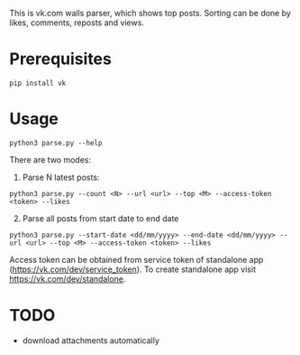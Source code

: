 This is vk.com walls parser, which shows top posts. Sorting can be done by likes, comments, reposts and views.

# Prerequisites

```
pip install vk
```

# Usage

```
python3 parse.py --help
```

There are two modes:

1. Parse N latest posts:
```
python3 parse.py --count <N> --url <url> --top <M> --access-token <token> --likes
```

2. Parse all posts from start date to end date
```
python3 parse.py --start-date <dd/mm/yyyy> --end-date <dd/mm/yyyy> --url <url> --top <M> --access-token <token> --likes
```

Access token can be obtained from service token of standalone app (https://vk.com/dev/service_token). To create standalone app visit https://vk.com/dev/standalone.

# TODO

- download attachments automatically
